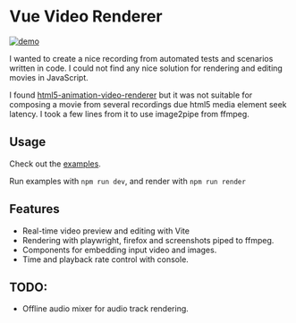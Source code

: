 # Vue Video Renderer

[![demo](https://github.com/MLaszczewski/vue-video-renderer/raw/master/examples/intro/out.gif)](https://youtu.be/Pfxqp1IxI4w)

I wanted to create a nice recording from automated tests and scenarios written in code. I could not find any nice solution for rendering and editing movies in JavaScript.

I found [html5-animation-video-renderer](https://github.com/dtinth/html5-animation-video-renderer) but it was not suitable for composing a movie from several recordings due html5 media element seek latency. I took a few lines from it to use image2pipe from ffmpeg.

## Usage

Check out the [examples](https://github.com/MLaszczewski/vue-video-renderer/tree/master/examples).

Run examples with `npm run dev`, and render with `npm run render`

## Features

- Real-time video preview and editing with Vite
- Rendering with playwright, firefox and screenshots piped to ffmpeg.
- Components for embedding input video and images.
- Time and playback rate control with console.

## TODO:

- Offline audio mixer for audio track rendering.
